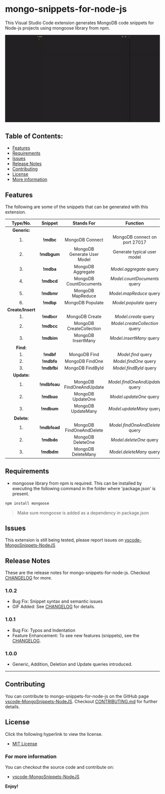 # mongo-snippets-for-node-js

This Visual Studio Code extension generates MongoDB code snippets for Node-js projects using mongoose library from npm.

![example](./example.gif)

## Table of Contents:

- [Features](#features)
- [Requirements](#requirements)
- [Issues](#issues)
- [Release Notes](#release-notes)
- [Contributing](#contributing)
- [License](#license)
- [More information](#for-more-information)

## Features

The following are some of the snippets that can be generated with this extension.

|    **Type/No.**   	|  **Snippet** 	|        **Stands For**       	|          **Function**          	|
|:-----------------:	|:------------:	|:---------------------------:	|:------------------------------:	|
|    **Generic:**   	|              	|                             	|                                	|
|         1.        	|   **!mdbc**  	|       MongoDB Connect       	|  MongoDB connect on port 27017 	|
|         2.        	|  **!mdbgum** 	| MongoDB Generate User Model 	|   Generate typical user model  	|
|         3.        	|   **!mdba**  	|      MongoDB Aggregate      	|     *Model.aggregate* query    	|
|         4.        	|  **!mdbcd**  	|    MongoDB CountDocuments   	|  *Model.countDocuments* query  	|
|         5.        	|  **!mdbmr**  	|      MongoDB MapReduce      	|     *Model.mapReduce* query    	|
|         6.        	|   **!mdbp**  	|       MongoDB Populate      	|     *Model.populate* query     	|
| **Create/Insert** 	|              	|                             	|                                	|
|         1.        	|  **!mdbcr**  	|        MongoDB Create       	|      *Model.create* query      	|
|         2.        	|  **!mdbcc**  	|   MongoDB CreateCollection  	| *Model.createCollection* query 	|
|         3.        	|  **!mdbim**  	|      MongoDB InsertMany     	|    *Model.insertMany* query    	|
|     **Find:**     	|              	|                             	|                                	|
|         1.        	|   **!mdbf**  	|         MongoDB Find        	|       *Model.find* query       	|
|         2.        	|  **!mdbfo**  	|       MongoDB FindOne       	|      *Model.findOne* query     	|
|         3.        	|  **!mdbfbi** 	|       MongoDB FindById      	|     *Model.findById* query     	|
|    **Update:**    	|              	|                             	|                                	|
|         1.        	| **!mdbfoau** 	|   MongoDB FindOneAndUpdate  	| *Model.findOneAndUpdate* query 	|
|         2.        	|  **!mdbuo**  	|      MongoDB UpdateOne      	|     *Model.updateOne* query    	|
|         3.        	|  **!mdbum**  	|      MongoDB UpdateMany     	|    *Model.updateMany* query    	|
|    **Delete:**    	|              	|                             	|                                	|
|         1.        	| **!mdbfoad** 	|   MongoDB FindOneAndDelete  	| *Model.findOneAndDelete* query 	|
|         2.        	|  **!mdbdo**  	|      MongoDB DeleteOne      	|     *Model.deleteOne* query    	|
|         3.        	|  **!mdbdm**  	|      MongoDB DeleteMany     	|    *Model.deleteMany* query    	|

## Requirements

- mongoose library from npm is required.
This can be installed by executing the following command in the folder where 'package.json' is present.
```bash
npm install mongoose
```
> Make sure mongoose is added as a dependency in package.json

## Issues

This extension is still being tested, please report issues on [vscode-MongoSnippets-NodeJS](https://github.com/roerohan/vscode-MongoSnippets-NodeJS/issues)

## Release Notes

These are the release notes for mongo-snippets-for-node-js. Checkout [CHANGELOG](https://github.com/roerohan/vscode-MongoSnippets-NodeJS/blob/master/CHANGELOG.md) for more.

### 1.0.2

* Bug Fix: Snippet syntax and semantic issues
* GIF Added: See [CHANGELOG](https://github.com/roerohan/vscode-MongoSnippets-NodeJS/blob/master/CHANGELOG.md#v1.0.1) for details.

### 1.0.1

* Bug Fix: Typos and Indentation
* Feature Enhancement: To see new features (snippets), see the [CHANGELOG](https://github.com/roerohan/vscode-MongoSnippets-NodeJS/blob/master/CHANGELOG.md#v1.0.1).

### 1.0.0

* Generic, Addition, Deletion and Update queries introduced.

-----------------------------------------------------------------------------------------------------------

## Contributing

You can contribute to mongo-snippets-for-node-js on the GitHub page [vscode-MongoSnippets-NodeJS](https://github.com/roerohan/vscode-MongoSnippets-NodeJS). Checkout [CONTRIBUTING.md](https://github.com/roerohan/vscode-MongoSnippets-NodeJS/blob/master/CONTRIBUTING.md) for further details.

## License

Click the following hyperlink to view the license.
* [MIT License](https://github.com/roerohan/vscode-MongoSnippets-NodeJS/blob/master/LICENSE)

### For more information

You can checkout the source code and contribute on:

* [vscode-MongoSnippets-NodeJS](https://github.com/roerohan/vscode-MongoSnippets-NodeJS)

**Enjoy!**
